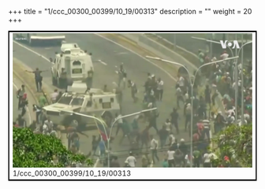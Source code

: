 +++
title = "1/ccc_00300_00399/10_19/00313"
description = ""
weight = 20
+++

<table style="border:2px solid black;max-width:800px;max-height:800px;" 
><tr><td>
<img class="center-fit-jpg"
src="/jpg_/aaa_20190430_NxaOmWaI8sI_00312.jpg">
1/ccc_00300_00399/10_19/00313
</img></td></tr></table>
